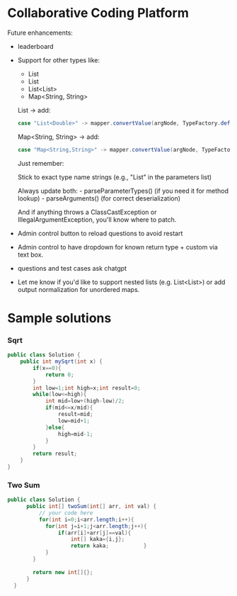 # Collaborative Coding Platform

Future enhancements:
- leaderboard
- Support for other types like:
    - List<Double>
    - List<Boolean>
    - List<List<Integer>>
    - Map<String, String>

    List<Double> → add:
    ```java
    case "List<Double>" -> mapper.convertValue(argNode, TypeFactory.defaultInstance().constructCollectionType(List.class, Double.class));
    ```

    Map<String, String> → add:
    ```java
    case "Map<String,String>" -> mapper.convertValue(argNode, TypeFactory.defaultInstance().constructMapType(Map.class, String.class, String.class));
    ```

    Just remember:

    Stick to exact type name strings (e.g., "List<Double>" in the parameters list)

    Always update both:
        - parseParameterTypes() (if you need it for method lookup)
        - parseArguments() (for correct deserialization)

    And if anything throws a ClassCastException or IllegalArgumentException, you'll know where to patch.

- Admin control button to reload questions to avoid restart
- Admin control to have dropdown for known return type + custom via text box.
- questions and test cases ask chatgpt
- Let me know if you'd like to support nested lists (e.g. List<List<Integer>>) or add output normalization for unordered maps.


# Sample solutions

### Sqrt
```java
public class Solution {
    public int mySqrt(int x) {
        if(x==0){
            return 0;
        }
        int low=1;int high=x;int result=0;
        while(low<=high){
            int mid=low+(high-low)/2;
            if(mid<=x/mid){
                result=mid;
                low=mid+1;
            }else{
                high=mid-1;
            }
        }
        return result;
    }
}
```

### Two Sum
```java
public class Solution {
      public int[] twoSum(int[] arr, int val) {
          // your code here
          for(int i=0;i<arr.length;i++){
            for(int j=i+1;j<arr.length;j++){
                if(arr[i]+arr[j]==val){
                    int[] kaka={i,j};     
                    return kaka;           }
            }
        }
        
        return new int[]{};
      }
  }
```